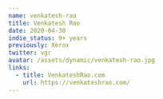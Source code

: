```yaml
---
name: venkatesh-rao
title: Venkatesh Rao
date: 2020-04-30
indie_status: 9+ years
previously: Xerox
twitter: vgr
avatar: /assets/dynamic/venkatesh-rao.jpg
links:
  - title: VenkateshRao.com
    url: https://venkateshrao.com/
---
```

